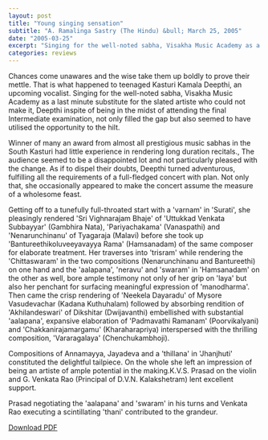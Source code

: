 ```yaml
---
layout: post
title: "Young singing sensation"
subtitle: "A. Ramalinga Sastry (The Hindu) &bull; March 25, 2005"
date: "2005-03-25"
excerpt: "Singing for the well-noted sabha, Visakha Music Academy as a last minute substitute for the slated artiste who could not make it, Deepthi inspite of being in the midst of attending the final Intermediate examination, not only filled the gap but also seemed to have utilised the opportunity to the hilt."
categories: reviews
---
```


Chances come unawares and the wise take them up boldly to prove their mettle. That is what happened to teenaged Kasturi Kamala Deepthi, an upcoming vocalist. Singing for the well-noted sabha, Visakha Music Academy as a last minute substitute for the slated artiste who could not make it, Deepthi inspite of being in the midst of attending the final Intermediate examination, not only filled the gap but also seemed to have utilised the opportunity to the hilt.

Winner of many an award from almost all prestigious music sabhas in the South Kasturi had little experience in rendering long duration recitals., The audience seemed to be a disappointed lot and not particularly pleased with the change. As if to dispel their doubts, Deepthi turned adventurous, fulfilling all the requirements of a full-fledged concert with plan. Not only that, she occasionally appeared to make the concert assume the measure of a wholesome feast.

Getting off to a tunefully full-throated start with a 'varnam' in 'Surati', she pleasingly rendered 'Sri Vighnarajam Bhaje' of 'Uttukkad Venkata Subbayyar' (Gambhira Nata), 'Pariyachakama' (Vanaspathi) and 'Nenarunchinanu' of Tyagaraja (Malavi) before she took up 'Bantureethikoluveeyavayya Rama' (Hamsanadam) of the same composer for elaborate treatment. Her traverses into 'trisram' while rendering the 'Chittaswaram' in the two compositions (Nenarunchinanu and Bantureethi) on one hand and the 'aalapana', 'neravu' and 'swaram' in 'Hamsanadam' on the other as well, bore ample testimony not only of her grip on 'laya' but also her penchant for surfacing meaningful expression of 'manodharma'. Then came the crisp rendering of 'Neekela Dayaradu' of Mysore Vasudevachar (Kadana Kuthuhalam) followed by absorbing rendition of 'Akhilandeswari' of Dikshitar (Dwijavanthi) embellished with substantial 'aalapana', expansive elaboration of 'Padmavathi Ramanam' (Poorvikalyani) and 'Chakkanirajamargamu' (Kharaharapriya) interspersed with the thrilling composition, 'Vararagalaya' (Chenchukambhoji).

Compositions of Annamayya, Jayadeva and a 'thillana' in 'Jhanjhuti' constituted the delightful tailpiece. On the whole she left an impression of being an artiste of ample potential in the making.K.V.S. Prasad on the violin and G. Venkata Rao (Principal of D.V.N. Kalakshetram) lent excellent support.

Prasad negotiating the 'aalapana' and 'swaram' in his turns and Venkata Rao executing a scintillating 'thani' contributed to the grandeur.

[Download PDF]()
